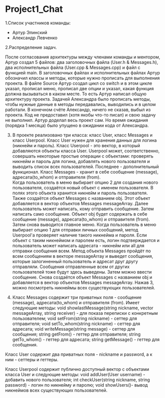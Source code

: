 # Project1_Chat

1.Список участников команды:
- Артур Элинский 
- Александр Левченко

2.Распределение задач.

После согласования архитектуры между членами команды и ментором, Артур создал 5 файлов: два заголовочных файла (User.h & Messages.h), два исполнительных файла (User.cpp & Messages.cpp) и файл с функцией main. В заголовочных файлах и исполнительных файлах Артур обозначил классы и методы, которые нужно прописать для выполнения проекта. В файле Source Артур создал цикл со switch и в этом цикле указал, прописал меню, прописал две опции и указал, какая функция должна вызываться в каком месте. То есть Артур написал общую архитектуру проекта. Задачей Александра было прописать методы, чтобы нужные данные в методы передавались, выводились и в целом работали.
В конечном счёте Александр, ничего не сказав, выбыл из проекта. Код не предоставил (хотя якобы что-то писал) и свою задачу не выполнил. Артур доделал весь проект сам. Но время ожидания (порядка 1 месяца) было упущено в ожидании кода от Александра.

3. В проекте реализовано три класса: класс User, класс Messages и класс Userpool.
Класс User нужен для хранения данных для логина (никнейм и пароль). Класс Userpool - это вектор, в который добавляются объекты класса User. Userpool может, соответственно, совершать некоторые простые операции с объектами: проверять никнейм и пароль для логина, добавлять нового пользователя и выводить список всех пользователей. Последнее - дополнительный функционал. Класс Messages - хранит в себе сообщение (message), адресата(to_whom) и отправителя (from).  
Когда пользователь в меню выбирает опцию 2 для создания нового пользователя, создаётся новый объект с именем пользователя. В полях этого объекта хранится никнейм и пароль пользователя.  Также создаётся объект Messages с названием obj. Этот объект добавляется в вектор объектов Messages messageArray. Далее пользователь может написать, кому отправить сообщение. Затем написать само сообщение. Объект obj будет содержать в себе сообщение (message), адресата(to_whom) и отправителя (from). Затем снова выводится главное меню.
Когда пользователь в меню выбирает опцию 1 для отправки личных сообщений, метод Userpool'a проверяет наличие такого никнейма и пароля. Если объект с таким никнеймом и паролем есть, логин подтверждается и пользователь может написать адресата - никнейм или all для отправки сообщения всем. Метод объекта Messages пройдёт по всем сообщениям в векторе messageArray и выведет сообщения, которые залогиненный пользователь и адресат друг другу отправляли. Сообщения отправленные всем от других пользователей тоже будут здесь выведены. Затем можно ввести сообщение. Снова создаётся объект Messages с названием obj и добавляется в вектор объектов Messages messageArray.
Нажав 3, можно посмотреть никнеймы всех существующих пользователей.

4. Класс Messages содержит три приватных поля - сообщение (message), адресата(to_whom) и отправителя (from). Имеет следующие методы:
  void showlastMessage(string nickname, vector <Messages> messageArray, string receiver) - для показа переписки с конкретным пользователем;
	void setFrom(string nickname) - сеттер для отправителя;
	void setTo_whom(string nickname) - сеттер для адресата;
	void writeMessage(string message) - сеттер для сообщения;
	string getFrom() - геттер для отправителя;
	string getTo_whom() - геттер для адресата;
	string getMessage() - геттер для сообщения.
  
  Класс User содержит два приватных поля - nickname и password, а к ним - сеттеры и геттеры.
  
  Класс Userpool содержит публично доступный вектор с объектами класса User и следующие методы:
  void addUser(User username) - добавить нового пользователя;
	int checkUser(string nickname, string password) - логин по никнейму и паролю;
	void showUsers()- вывод никнеймов всех существующих пользователей.
  
  
